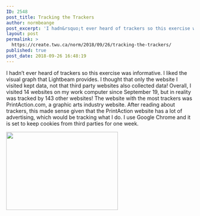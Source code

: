 ```yaml
---
ID: 2548
post_title: Tracking the Trackers
author: normbeange
post_excerpt: 'I hadn&rsquo;t ever heard of trackers so this exercise was informative. I liked the visual graph that Lightbeam provides. I thought that only the website I visited kept data, not that third party websites also collected data! Overall, I visited 14 websites on my work computer since September 19, but in reality was tracked by &hellip; <p><a href="https://create.twu.ca/norm/2018/09/26/tracking-the-trackers/">Continue reading<span> "Tracking the Trackers"</span></a></p>'
layout: post
permalink: >
  https://create.twu.ca/norm/2018/09/26/tracking-the-trackers/
published: true
post_date: 2018-09-26 16:48:19
---
```

I hadn&#8217;t ever heard of trackers so this exercise was informative. I liked the visual graph that Lightbeam provides. I thought that only the website I visited kept data, not that third party websites also collected data! Overall, I visited 14 websites on my work computer since September 19, but in reality was tracked by 143 other websites! The website with the most trackers was PrintAction.com, a graphic arts industry website. After reading about trackers, this made sense given that the PrintAction website has a lot of advertising, which would be tracking what I do. I use Google Chrome and it is set to keep cookies from third parties for one week.

<img class="alignnone size-medium wp-image-40" src="http://create.twu.ca/norm/files/2018/09/pastedImage-300x210.png" alt="" width="300" height="210" srcset="https://create.twu.ca/norm/files/2018/09/pastedImage-300x210.png 300w, https://create.twu.ca/norm/files/2018/09/pastedImage-768x537.png 768w, https://create.twu.ca/norm/files/2018/09/pastedImage-1024x716.png 1024w, https://create.twu.ca/norm/files/2018/09/pastedImage.png 1285w" sizes="(max-width: 300px) 100vw, 300px" />
